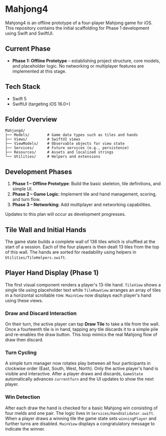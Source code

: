 # Mahjong4

Mahjong4 is an offline prototype of a four-player Mahjong game for iOS. This repository contains the initial scaffolding for Phase 1 development using Swift and SwiftUI.

## Current Phase
- **Phase 1: Offline Prototype** – establishing project structure, core models, and placeholder logic. No networking or multiplayer features are implemented at this stage.

## Tech Stack
- Swift 5
- SwiftUI (targeting iOS 16.0+)

## Folder Overview
```
Mahjong4/
├── Models/        # Game data types such as tiles and hands
├── Views/         # SwiftUI views
├── ViewModels/    # Observable objects for view state
├── Services/      # Future services (e.g., persistence)
├── Resources/     # Assets and localized strings
└── Utilities/     # Helpers and extensions
```

## Development Phases
1. **Phase 1 – Offline Prototype**: Build the basic skeleton, tile definitions, and simple UI.
2. **Phase 2 – Game Logic**: Implement tile and hand management, scoring, and turn flow.
3. **Phase 3 – Networking**: Add multiplayer and networking capabilities.

Updates to this plan will occur as development progresses.

## Tile Wall and Initial Hands
The game state builds a complete wall of 136 tiles which is shuffled at the start of a session. Each of the four players is then dealt 13 tiles from the top of this wall. The hands are sorted for readability using helpers in `Utilities/TileHelpers.swift`.

## Player Hand Display (Phase 1)
The first visual component renders a player's 13-tile hand. `TileView` shows a single tile using placeholder text while `TileRowView` arranges an array of tiles in a horizontal scrollable row. `MainView` now displays each player's hand using these views.

### Draw and Discard Interaction
On their turn, the active player can tap **Draw Tile** to take a tile from the wall. Once a fourteenth tile is in hand, tapping any tile discards it to a simple pile and re-enables the draw button. This loop mimics the real Mahjong flow of draw then discard.

### Turn Cycling
A simple turn manager now rotates play between all four participants in clockwise order (East, South, West, North). Only the active player's hand is visible and interactive. After a player draws and discards, `GameState` automatically advances `currentTurn` and the UI updates to show the next player.

### Win Detection
After each draw the hand is checked for a basic Mahjong win consisting of four melds and one pair. The logic lives in `Services/HandValidator.swift`. When a player draws a winning tile the game state sets `winningPlayer` and further turns are disabled. `MainView` displays a congratulatory message to indicate the winner.
